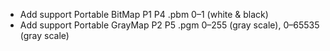 * Add support Portable BitMap	P1	P4	.pbm	0–1 (white & black)
* Add support Portable GrayMap	P2	P5	.pgm	0–255 (gray scale), 0–65535 (gray scale)